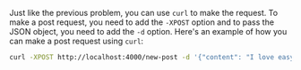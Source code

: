 Just like the previous problem, you can use `curl` to make the request. To make a post request, you need to add the `-XPOST` option and to pass the JSON object, you need to add the `-d` option. Here's an example of how you can make a post request using `curl`:

```bash
curl -XPOST http://localhost:4000/new-post -d '{"content": "I love easyshell.xyz", "author": "literally everyone"}'
```
